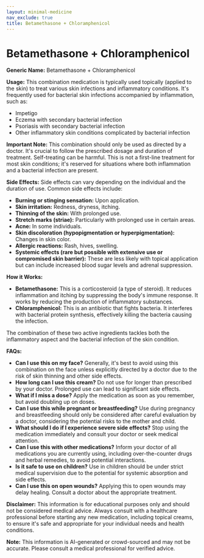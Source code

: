 ```yaml
---
layout: minimal-medicine
nav_exclude: true
title: Betamethasone + Chloramphenicol
---
```


# Betamethasone + Chloramphenicol

**Generic Name:** Betamethasone + Chloramphenicol

**Usage:** This combination medication is typically used topically (applied to the skin) to treat various skin infections and inflammatory conditions.  It's frequently used for bacterial skin infections accompanied by inflammation, such as:

* Impetigo
* Eczema with secondary bacterial infection
* Psoriasis with secondary bacterial infection
* Other inflammatory skin conditions complicated by bacterial infection

**Important Note:**  This combination should only be used as directed by a doctor.  It's crucial to follow the prescribed dosage and duration of treatment. Self-treating can be harmful.  This is not a first-line treatment for most skin conditions; it's reserved for situations where both inflammation and a bacterial infection are present.


**Side Effects:**  Side effects can vary depending on the individual and the duration of use.  Common side effects include:

* **Burning or stinging sensation:** Upon application.
* **Skin irritation:** Redness, dryness, itching.
* **Thinning of the skin:** With prolonged use.
* **Stretch marks (striae):** Particularly with prolonged use in certain areas.
* **Acne:** In some individuals.
* **Skin discoloration (hypopigmentation or hyperpigmentation):** Changes in skin color.
* **Allergic reactions:** Rash, hives, swelling.
* **Systemic effects (rare but possible with extensive use or compromised skin barrier):**  These are less likely with topical application but can include increased blood sugar levels and adrenal suppression.

**How it Works:**

* **Betamethasone:** This is a corticosteroid (a type of steroid). It reduces inflammation and itching by suppressing the body's immune response.  It works by reducing the production of inflammatory substances.
* **Chloramphenicol:** This is an antibiotic that fights bacteria. It interferes with bacterial protein synthesis, effectively killing the bacteria causing the infection.

The combination of these two active ingredients tackles both the inflammatory aspect and the bacterial infection of the skin condition.


**FAQs:**

* **Can I use this on my face?**  Generally, it's best to avoid using this combination on the face unless explicitly directed by a doctor due to the risk of skin thinning and other side effects.
* **How long can I use this cream?**  Do not use for longer than prescribed by your doctor. Prolonged use can lead to significant side effects.
* **What if I miss a dose?**  Apply the medication as soon as you remember, but avoid doubling up on doses.
* **Can I use this while pregnant or breastfeeding?**  Use during pregnancy and breastfeeding should only be considered after careful evaluation by a doctor, considering the potential risks to the mother and child.
* **What should I do if I experience severe side effects?**  Stop using the medication immediately and consult your doctor or seek medical attention.
* **Can I use this with other medications?**  Inform your doctor of all medications you are currently using, including over-the-counter drugs and herbal remedies, to avoid potential interactions.
* **Is it safe to use on children?**  Use in children should be under strict medical supervision due to the potential for systemic absorption and side effects.
* **Can I use this on open wounds?** Applying this to open wounds may delay healing. Consult a doctor about the appropriate treatment.


**Disclaimer:** This information is for educational purposes only and should not be considered medical advice.  Always consult with a healthcare professional before starting any new medication, including topical creams, to ensure it's safe and appropriate for your individual needs and health conditions.


**Note:** This information is AI-generated or crowd-sourced and may not be accurate. Please consult a medical professional for verified advice.